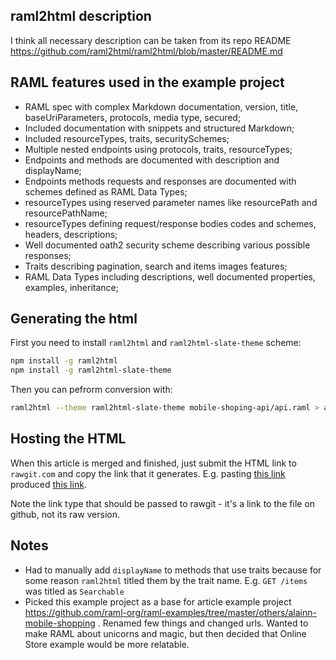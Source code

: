## raml2html description

I think all necessary description can be taken from its repo README https://github.com/raml2html/raml2html/blob/master/README.md

## RAML features used in the example project

* RAML spec with complex Markdown documentation, version, title, baseUriParameters, protocols, media type, secured;
* Included documentation with snippets and structured Markdown;
* Included resourceTypes, traits, securitySchemes;
* Multiple nested endpoints using protocols, traits, resourceTypes;
* Endpoints and methods are documented with description and displayName;
* Endpoints methods requests and responses are documented with schemes defined as RAML Data Types;
* resourceTypes using reserved parameter names like resourcePath and resourcePathName;
* resourceTypes defining request/response bodies codes and schemes, headers, descriptions;
* Well documented oath2 security scheme describing various possible responses;
* Traits describing pagination, search and items images features;
* RAML Data Types including descriptions, well documented properties, examples, inheritance;

## Generating the html

First you need to install `raml2html` and `raml2html-slate-theme` scheme:

```sh
npm install -g raml2html
npm install -g raml2html-slate-theme
```

Then you can pefrorm conversion with:

```sh
raml2html --theme raml2html-slate-theme mobile-shoping-api/api.raml > api_spec.html
```

## Hosting the HTML

When this article is merged and finished, just submit the HTML link to `rawgit.com` and copy the link that it generates.
E.g. pasting [this link](https://github.com/postatum/raml-playground/blob/raml2html-outstanding-docs/raml2html-outstanding-docs/api_spec.html) produced [this link](https://rawgit.com/postatum/raml-playground/raml2html-outstanding-docs/raml2html-outstanding-docs/api_spec.html).

Note the link type that should be passed to rawgit - it's a link to the file on github, not its raw version.

## Notes

* Had to manually add `displayName` to methods that use traits because for some reason `raml2html` titled them by the trait name. E.g. `GET /items` was titled as `Searchable`
* Picked this example project as a base for article example project https://github.com/raml-org/raml-examples/tree/master/others/alainn-mobile-shopping . Renamed few things and changed urls. Wanted to make RAML about unicorns and magic, but then decided that Online Store example would be more relatable.